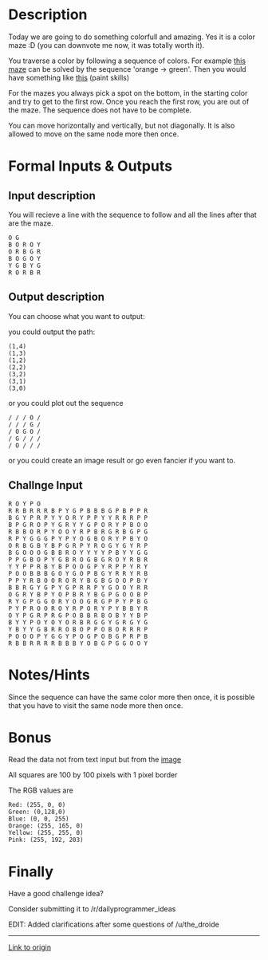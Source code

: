 # Description

Today we are going to do something colorfull and amazing. Yes it is a color maze :D (you can downvote me now, it was totally worth it).

You traverse a color by following a sequence of colors. For example [this maze](http://imgur.com/AnK1kwa) can be solved by the sequence 'orange -> green'.
Then you would have something like [this](http://imgur.com/zgciqa5) (paint skills)

For the mazes you always pick a spot on the bottom, in the starting color and try to get to the first row. Once you reach the first row, you are out of the maze. The sequence does not have to be complete.

You can move horizontally and vertically, but not diagonally. It is also allowed to move on the same node more then once.

# Formal Inputs & Outputs

## Input description

You will recieve a line with the sequence to follow and all the lines after that are the maze.

    O G
    B O R O Y
    O R B G R
    B O G O Y 
    Y G B Y G 
    R O R B R

## Output description

You can choose what you want to output:

you could output the path:

    (1,4)
    (1,3)
    (1,2)
    (2,2)
    (3,2)
    (3,1)
    (3,0)

or you could plot out the sequence

    / / / O /
    / / / G /
    / O G O / 
    / G / / / 
    / O / / /

or you could create an image result or go even fancier if you want to.


## Challnge Input

    R O Y P O
    R R B R R R B P Y G P B B B G P B P P R
    B G Y P R P Y Y O R Y P P Y Y R R R P P
    B P G R O P Y G R Y Y G P O R Y P B O O
    R B B O R P Y O O Y R P B R G R B G P G
    R P Y G G G P Y P Y O G B O R Y P B Y O
    O R B G B Y B P G R P Y R O G Y G Y R P
    B G O O O G B B R O Y Y Y Y P B Y Y G G
    P P G B O P Y G B R O G B G R O Y R B R
    Y Y P P R B Y B P O O G P Y R P P Y R Y
    P O O B B B G O Y G O P B G Y R R Y R B
    P P Y R B O O R O R Y B G B G O O P B Y
    B B R G Y G P Y G P R R P Y G O O Y R R
    O G R Y B P Y O P B R Y B G P G O O B P
    R Y G P G G O R Y O O G R G P P Y P B G
    P Y P R O O R O Y R P O R Y P Y B B Y R
    O Y P G R P R G P O B B R B O B Y Y B P
    B Y Y P O Y O Y O R B R G G Y G R G Y G
    Y B Y Y G B R R O B O P P O B O R R R P
    P O O O P Y G G Y P O G P O B G P R P B
    R B B R R R R B B B Y O B G P G G O O Y

# Notes/Hints

Since the sequence can have the same color more then once, it is possible that you have to visit the same node more then once.

# Bonus

Read the data not from text input but from the [image](http://imgur.com/uoItN6T)

All squares are 100 by 100 pixels with 1 pixel border

The RGB values are

    Red: (255, 0, 0)
    Green: (0,128,0)
    Blue: (0, 0, 255)
    Orange: (255, 165, 0)
    Yellow: (255, 255, 0)
    Pink: (255, 192, 203)

# Finally

Have a good challenge idea?

Consider submitting it to /r/dailyprogrammer_ideas

EDIT: Added clarifications after some questions of /u/the_droide

---

[Link to origin](https://www.reddit.com/r/dailyprogrammer/6qutez)